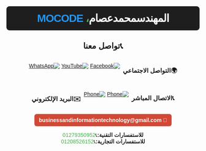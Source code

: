 <div align="center" style="font-family:'Cairo',sans-serif;direction:rtl">

<!-- لافتة العنوان -->
<div style="background:#1e1e1e;padding:15px;border-radius:8px;margin-bottom:20px">
<h1 style="color:#fff;margin:0;font-weight:700;letter-spacing:-1px">المهندسمحمدعصام<span style="color:#4CAF50">،</span> <span style="color:#2196F3">MOCODE</span></h1>
</div>

## 📞تواصل معنا

<div style="display:flex;flex-wrap:wrap;gap:8px;justify-content:center">

### 🌍التواصل الاجتماعي
[![Facebook](https://img.shields.io/badge/فيسبوك-الصفحة_الرسمية-1877F2?style=for-the-badge&logo=facebook&logoColor=white)](https://www.facebook.com/share/1ALNcSquXH/)
[![YouTube](https://img.shields.io/badge/يوتيوب-قناة_تعليمية-FF0000?style=for-the-badge&logo=youtube&logoColor=white)](https://youtube.com/@mo-code1)
[![WhatsApp](https://img.shields.io/badge/واتساب-قناة_التواصل-25D366?style=for-the-badge&logo=whatsapp&logoColor=white)](https://whatsapp.com/channel/0029VaxnCdVJUM2S7zEY7v2u)

### 📞الاتصال المباشر
[![Phone](https://img.shields.io/badge/المهندس_محمدعصام-01279350952-4CAF50?style=for-the-badge&logo=phone&logoColor=white)](tel:+201279350952)
[![Phone](https://img.shields.io/badge/مدير_التسويق_محمدسليمان-01208526152-4CAF50?style=for-the-badge&logo=phone&logoColor=white)](tel:+201208526152)

### ✉️البريد الإلكتروني
<div style="background:#D14836;color:white;padding:8px 12px;border-radius:6px;font-weight:bold;display:inline-flex;align-items:center;gap:5px">
📧 businessandinformationtechnology@gmail.com
</div>

</div>

<div style="margin-top:15px;font-size:14px">
<strong>للاستفسارات التقنية:</strong>📞<a href="tel:+201279350952" style="color:#4CAF50;text-decoration:none">01279350952</a><br>
<strong>للاستفسارات التجارية:</strong>📞<a href="tel:+201208526152" style="color:#4CAF50;text-decoration:none">01208526152</a>
</div>

</div>
